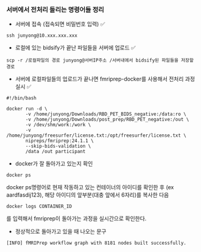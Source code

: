 ### 서버에서 전처리 돌리는 명령어들 정리 

* 서버에 접속 (접속되면 비밀번호 입력) ✅

~~~linux
ssh junyong@10.xxx.xxx.xxx
~~~

* 로컬에 있는 bidsify가 끝난 파일들을 서버에 업로드 ✅

~~~linux
scp -r /로컬파일의 경로 junyong@서버IP주소 /서버내에서 bidsify된 파일들을 저장할 경로
~~~

* 서버에 로컬파일들의 업로드가 끝나면 fmriprep-docker를 사용해서 전처리 과정 실시 ✅

~~~linux
#!/bin/bash

docker run -d \
       -v /home/junyong/Downloads/RBD_PET_BIDS_negative:/data:ro \
       -v /home/junyong/Downloads/post_prep/RBD_PET_negative:/out \
       -v /dev/shm/work:/work \
       -v /home/junyong/freesurfer/license.txt:/opt/freesurfer/license.txt \
       nipreps/fmriprep:24.1.1 \
       --skip-bids-validation \
       /data /out participant
~~~

* docker가 잘 돌아가고 있는지 확인

~~~linux
docker ps
~~~

docker ps명령어로 현재 작동하고 있는 컨테이너의 아이디를 확인한 후 (ex aardfasdij123), 해당 아이디의 앞부분(대충 앞에서 6자리)를 복사한 다음

~~~linux
docker logs CONTAINER_ID
~~~
를 입력해서 fmriprep이 돌아가는 과정을 실시간으로 확인한다.

* 정상적으로 돌아가고 있을 때 나오는 문구

~~~linux
[INFO] fMRIPrep workflow graph with 8181 nodes built successfully.
~~~



